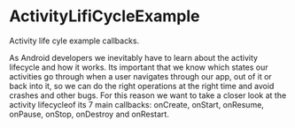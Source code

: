 # ActivityLifiCycleExample
Activity life cyle example callbacks.

As Android developers we inevitably have to learn about the activity lifecycle and how it works. Its important that we know
which states our activities go through when a user navigates through our app, out of it or back into it, so we can do the 
right operations at the right time and avoid crashes and other bugs. For this reason we want to take a closer look at the 
activity lifecycleof its 7 main callbacks: onCreate, onStart, onResume, onPause, onStop,
onDestroy and onRestart.

